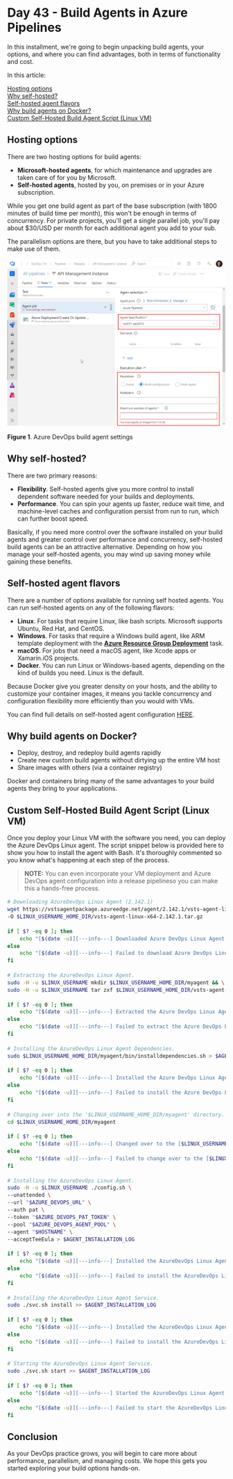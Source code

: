 # Day 43 - Build Agents in Azure Pipelines

In this installment, we're going to begin unpacking build agents, your options, and where you can find advantages, both in terms of functionality and cost.

In this article:

[Hosting options](hosting-options) </br>
[Why self-hosted?](why-self-hosted) </br>
[Self-hosted agent flavors](Self-hosted-agent-flavors) </br>
[Why build agents on Docker?](why-build-agents-on-docker) </br>
[Custom Self-Hosted Build Agent Script (Linux VM)](custom-self-hosted-build-agent-script-linux-vm) </br>

## Hosting options

There are two hosting options for build agents:

- **Microsoft-hosted agents**, for which maintenance and upgrades are taken care of for you by Microsoft.
- **Self-hosted agents**, hosted by you, on premises or in your Azure subscription.

While you get one build agent as part of the base subscription (with 1800 minutes of build time per month), this won't be enough in terms of concurrency. For private projects, you'll get a single parallel job, you'll pay about $30/USD per month for each additional agent you add to your sub.

The parallelism options are there, but you have to take additional steps to make use of them.

![001](../images/day43/fig1.agt.settings.jpg)

**Figure 1**. Azure DevOps build agent settings

## Why self-hosted?

There are two primary reasons:

- **Flexibility**. Self-hosted agents give you more control to install dependent software needed for your builds and deployments.
- **Performance**. You can spin your agents up faster, reduce wait time, and machine-level caches and configuration persist from run to run, which can further boost speed.

Basically, if you need more control over the software installed on your build agents and greater control over performance and concurrency, self-hosted build agents can be an attractive alternative. Depending on how you manage your self-hosted agents, you may wind up saving money while gaining these benefits.

## Self-hosted agent flavors

There are a number of options available for running self hosted agents. You can run self-hosted agents on any of the following flavors:

- **Linux**. For tasks that require Linux, like bash scripts. Microsoft supports Ubuntu, Red Hat, and CentOS.
- **Windows**. For tasks that require a Windows build agent, like ARM template deployment with the [**Azure Resource Group Deployment**](https://docs.microsoft.com/en-us/azure/devops/pipelines/tasks/deploy/azure-resource-group-deployment?view=azure-devops#arguments) task.
- **macOS**. For jobs that need a macOS agent, like Xcode apps or Xamarin.iOS projects.
- **Docker**. You can run Linux or Windows-based agents, depending on the kind of builds you need. Linux is the default.

Because Docker give you greater density on your hosts, and the ability to customize your container images, it means you tackle concurrency and configuration flexibility more efficiently than you would with VMs.

You can find full details on self-hosted agent configuration [HERE](https://docs.microsoft.com/en-us/azure/devops/pipelines/agents/v2-linux?view=azure-devops).

## Why build agents on Docker?

- Deploy, destroy, and redeploy build agents rapidly
- Create new custom build agents without dirtying up the entire VM host
- Share images with others (via a container registry)

Docker and containers bring many of the same advantages to your build agents they bring to your applications.

## Custom Self-Hosted Build Agent Script (Linux VM)

Once you deploy your Linux VM with the software you need, you can deploy the Azure DevOps Linux agent. The script snippet below is provided here to show you how to install the agent with Bash. It's thoroughly commented so you know what's happening at each step of the process.

> **NOTE:** You can even incorporate your VM deployment and Azure DevOps agent configuration into a release pipelineso you can make this a hands-free process.

``` Bash
# Downloading AzureDevOps Linux Agent (2.142.1)
wget https://vstsagentpackage.azureedge.net/agent/2.142.1/vsts-agent-linux-x64-2.142.1.tar.gz \
-O $LINUX_USERNAME_HOME_DIR/vsts-agent-linux-x64-2.142.1.tar.gz

if [ $? -eq 0 ]; then
    echo "[$(date -u)][---info---] Downloaded Azure DevOps Linux Agent (2.142.1)." >> $CONFIG_AGENT_STATUS_LOG
else
    echo "[$(date -u)][---info---] Failed to download Azure DevOps Linux Agent (2.142.1)." >> $CONFIG_AGENT_STATUS_LOG
fi

# Extracting the AzureDevOps Linux Agent.
sudo -H -u $LINUX_USERNAME mkdir $LINUX_USERNAME_HOME_DIR/myagent && \
sudo -H -u $LINUX_USERNAME tar zxf $LINUX_USERNAME_HOME_DIR/vsts-agent-linux-x64-2.142.1.tar.gz -C $LINUX_USERNAME_HOME_DIR/myagent > $AGENT_INSTALLATION_LOG

if [ $? -eq 0 ]; then
    echo "[$(date -u)][---info---] Extracted the Azure DevOps Linux Agent to [$LINUX_USERNAME_HOME_DIR/myagent]." >> $CONFIG_AGENT_STATUS_LOG
else
    echo "[$(date -u)][---info---] Failed to extract the Azure DevOps Linux Agent to [$LINUX_USERNAME_HOME_DIR/myagent]." >> $CONFIG_AGENT_STATUS_LOG
fi

# Installing the AzureDevOps Linux Agent Dependencies.
sudo $LINUX_USERNAME_HOME_DIR/myagent/bin/installdependencies.sh > $AGENT_INSTALLATION_LOG

if [ $? -eq 0 ]; then
    echo "[$(date -u)][---info---] Installed the Azure DevOps Linux Agent Dependencies." >> $CONFIG_AGENT_STATUS_LOG
else
    echo "[$(date -u)][---info---] Failed to install the Azure DevOps Linux Agent Dependencies." >> $CONFIG_AGENT_STATUS_LOG
fi

# Changing over into the '$LINUX_USERNAME_HOME_DIR/myagent' directory.
cd $LINUX_USERNAME_HOME_DIR/myagent

if [ $? -eq 0 ]; then
    echo "[$(date -u)][---info---] Changed over to the [$LINUX_USERNAME_HOME_DIR/myagent] directory." >> $CONFIG_AGENT_STATUS_LOG
else
    echo "[$(date -u)][---info---] Failed to change over to the [$LINUX_USERNAME_HOME_DIR/myagent] directory." >> $CONFIG_AGENT_STATUS_LOG
fi

# Installing the AzureDevOps Linux Agent. 
sudo -H -u $LINUX_USERNAME ./config.sh \
--unattended \
--url "$AZURE_DEVOPS_URL" \
--auth pat \
--token "$AZURE_DEVOPS_PAT_TOKEN" \
--pool "$AZURE_DEVOPS_AGENT_POOL" \
--agent "$HOSTNAME" \
--acceptTeeEula > $AGENT_INSTALLATION_LOG

if [ $? -eq 0 ]; then
    echo "[$(date -u)][---info---] Installed the AzureDevOps Linux Agent" >> $CONFIG_AGENT_STATUS_LOG
else
    echo "[$(date -u)][---info---] Failed to install the AzureDevOps Linux Agent." >> $CONFIG_AGENT_STATUS_LOG
fi

# Installing the AzureDevOps Linux Agent Service. 
sudo ./svc.sh install >> $AGENT_INSTALLATION_LOG

if [ $? -eq 0 ]; then
    echo "[$(date -u)][---info---] Installed the AzureDevOps Linux Agent Service." >> $CONFIG_AGENT_STATUS_LOG
else
    echo "[$(date -u)][---info---] Failed to install the AzureDevOps Linux Agent Service." >> $CONFIG_AGENT_STATUS_LOG
fi

# Starting the AzureDevOps Linux Agent Service. 
sudo ./svc.sh start >> $AGENT_INSTALLATION_LOG

if [ $? -eq 0 ]; then
    echo "[$(date -u)][---info---] Started the AzureDevOps Linux Agent Service." >> $CONFIG_AGENT_STATUS_LOG
else
    echo "[$(date -u)][---info---] Failed to start the AzureDevOps Linux Agent Service." >> $CONFIG_AGENT_STATUS_LOG
fi
```

## Conclusion

As your DevOps practice grows, you will begin to care more about performance, parallelism, and managing costs. We hope this gets you started exploring your build options hands-on.